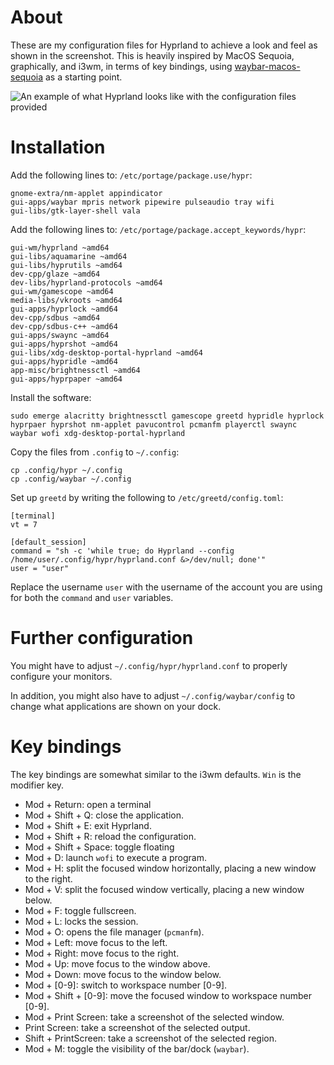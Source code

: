 # About

These are my configuration files for Hyprland to achieve a look and feel as shown in the screenshot.
This is heavily inspired by MacOS Sequoia, graphically, and i3wm, in terms of key bindings, using [waybar-macos-sequoia](https://github.com/kamlendras/waybar-macos-sequoia) as a starting point.

![An example of what Hyprland looks like with the configuration files provided](screenshots/screenshot.png)

# Installation

Add the following lines to: `/etc/portage/package.use/hypr`:

```
gnome-extra/nm-applet appindicator
gui-apps/waybar mpris network pipewire pulseaudio tray wifi
gui-libs/gtk-layer-shell vala
```

Add the following lines to: `/etc/portage/package.accept_keywords/hypr`:

```
gui-wm/hyprland ~amd64
gui-libs/aquamarine ~amd64
gui-libs/hyprutils ~amd64
dev-cpp/glaze ~amd64
dev-libs/hyprland-protocols ~amd64
gui-wm/gamescope ~amd64
media-libs/vkroots ~amd64
gui-apps/hyprlock ~amd64
dev-cpp/sdbus ~amd64
dev-cpp/sdbus-c++ ~amd64
gui-apps/swaync ~amd64
gui-apps/hyprshot ~amd64
gui-libs/xdg-desktop-portal-hyprland ~amd64
gui-apps/hypridle ~amd64
app-misc/brightnessctl ~amd64
gui-apps/hyprpaper ~amd64
```

Install the software:

```
sudo emerge alacritty brightnessctl gamescope greetd hypridle hyprlock hyprpaer hyprshot nm-applet pavucontrol pcmanfm playerctl swaync waybar wofi xdg-desktop-portal-hyprland
```

Copy the files from `.config` to `~/.config`:

```
cp .config/hypr ~/.config
cp .config/waybar ~/.config
```

Set up `greetd` by writing the following to `/etc/greetd/config.toml`:

```
[terminal]
vt = 7

[default_session]
command = "sh -c 'while true; do Hyprland --config /home/user/.config/hypr/hyprland.conf &>/dev/null; done'"
user = "user"
```

Replace the username `user` with the username of the account you are using for both the `command` and `user` variables.

# Further configuration

You might have to adjust `~/.config/hypr/hyprland.conf` to properly configure your monitors.

In addition, you might also have to adjust `~/.config/waybar/config` to change what applications are shown on your dock.

# Key bindings

The key bindings are somewhat similar to the i3wm defaults. `Win` is the modifier key.

 * Mod + Return: open a terminal
 * Mod + Shift + Q: close the application.
 * Mod + Shift + E: exit Hyprland.
 * Mod + Shift + R: reload the configuration.
 * Mod + Shift + Space: toggle floating
 * Mod + D: launch `wofi` to execute a program.
 * Mod + H: split the focused window horizontally, placing a new window to the right.
 * Mod + V: split the focused window vertically, placing a new window below.
 * Mod + F: toggle fullscreen.
 * Mod + L: locks the session.
 * Mod + O: opens the file manager (`pcmanfm`).
 * Mod + Left: move focus to the left.
 * Mod + Right: move focus to the right.
 * Mod + Up: move focus to the window above.
 * Mod + Down: move focus to the window below.
 * Mod + [0-9]: switch to workspace number [0-9].
 * Mod + Shift + [0-9]: move the focused window to workspace number [0-9].
 * Mod + Print Screen: take a screenshot of the selected window.
 * Print Screen: take a screenshot of the selected output.
 * Shift + PrintScreen: take a screenshot of the selected region.
 * Mod + M: toggle the visibility of the bar/dock (`waybar`).
